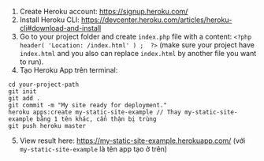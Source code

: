 1. Create Heroku account: https://signup.heroku.com/
2. Install Heroku CLI: https://devcenter.heroku.com/articles/heroku-cli#download-and-install
3. Go to your project folder and create ```index.php``` file with a content: ```<?php header( 'Location: /index.html' ) ;  ?>``` (make sure your project have ```index.html``` and you also can replace ```index.html``` by another file you want to run).
4. Tạo Heroku App trên terminal:
```
cd your-project-path
git init
git add .
git commit -m "My site ready for deployment."
heroku apps:create my-static-site-example // Thay my-static-site-example bằng 1 tên khác, cẩn thận bị trùng
git push heroku master
```
5. View result here: https://my-static-site-example.herokuapp.com/ (với ```my-static-site-example``` là tên app tạo ở trên)
